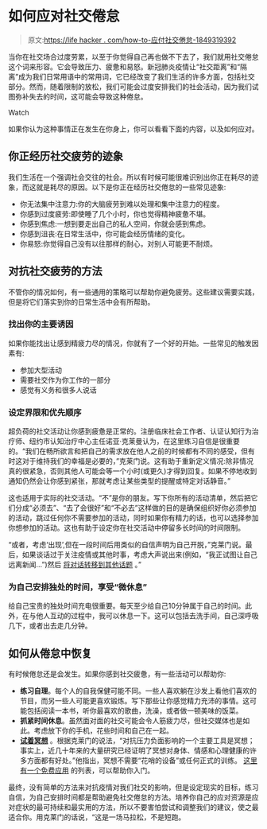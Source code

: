 # 如何应对社交倦怠

> 原文:[https://life hacker . com/how-to-应付社交倦怠-1849319392](https://lifehacker.com/how-to-cope-with-social-burnout-1849319392)

当你在社交场合过度劳累，以至于你觉得自己再也做不下去了，我们就用社交倦怠这个词来形容。它会导致压力、疲惫和易怒。新冠肺炎疫情让“社交距离”和“隔离”成为我们日常用语中的常用词，它已经改变了我们生活的许多方面，包括社交部分。然而，随着限制的放松，我们可能会过度安排我们的社会活动，因为我们试图弥补失去的时间，这可能会导致这种倦怠。

Watch

如果你认为这种事情正在发生在你身上，你可以看看下面的内容，以及如何应对。

## **你正经历社交疲劳的迹象**

我们生活在一个强调社会交往的社会。所以有时候可能很难识别出你正在耗尽的迹象，而这就是耗尽的原因。以下是你正在经历社交倦怠的一些常见迹象:

*   你无法集中注意力:你的大脑疲劳到难以处理和集中注意力的程度。
*   你感到过度疲劳:即使睡了几个小时，你也觉得精神疲惫不堪。
*   你感到焦虑:一想到要走出自己的私人空间，你就会感到焦虑。
*   你感到沮丧:在日常生活中，你可能会经历情绪的变化。
*   你易怒:你觉得自己没有以往那样的耐心，对别人可能更不耐烦。

## **对抗社交疲劳的方法**

不管你的情况如何，有一些通用的策略可以帮助你避免疲劳。这些建议需要实践，但是将它们落实到你的日常生活中会有所帮助。

### 找出你的主要诱因

如果你能找出让感到精疲力尽的情况，你就有了一个好的开始。一些常见的触发因素有:

*   参加大型活动
*   需要社交作为你工作的一部分
*   感觉有义务和很多人说话

### 设定界限和优先顺序

超负荷的社交活动让你感到疲惫是正常的。注册临床社会工作者、认证认知行为治疗师、纽约市认知治疗中心主任诺亚·克莱曼认为，在这里练习自信是很重要的。“我们在畅所欲言和把自己的需求放在他人之前的时候都有不同的感受，但有时这对于维持我们的幸福是必要的，”克莱门说。这有助于重新定义情况:除非情况真的很紧急，否则其他人可能会等一个小时(或更久)才得到回复。如果不停地收到通知仍然会让你感到紧张，那就考虑让某些类型的提醒或特定对话静音。”

这也适用于实际的社交活动。“不”是你的朋友。写下你所有的活动清单，然后把它们分成“必须去”、“去了会很好”和“不必去”这样做的目的是确保组织好你必须参加的活动，跳过任何你不需要参加的活动，同时如果你有精力的话，也可以选择参加你想参加的活动。这也有助于设定你在社交活动中停留多长时间的时间限制。

“或者，考虑‘出现’,但在一段时间后用类似的自信声明为自己开脱，”克莱门说。最后，如果谈话过于关注疫情或其他时事，考虑大声说出来(例如，“我正试图让自己远离新闻...”)然后 [将对话转移到其他话题](https://www.nytimes.com/2020/04/03/smarter-living/conversation-starters-non-coronavirus.html) 。”

### 为自己安排独处的时间，享受“微休息”

给自己宝贵的独处时间充电很重要。每天至少给自己10分钟属于自己的时间。此外，在与他人互动的过程中，我可以休息一下。这可以包括去洗手间，自己深呼吸几下，或者出去走几分钟。

## **如何从倦怠中恢复**

有时候倦怠还是会发生。如果你感到社交疲惫，有一些活动可以帮助你:

*   **练习自理**。每个人的自我保健可能不同。一些人喜欢躺在沙发上看他们喜欢的节目，而另一些人可能更喜欢锻炼。写下那些让你感觉精力充沛的事情。这可能包括阅读一本书，听你最喜欢的歌曲，洗澡，或者做一顿美味的饭菜。
*   **抓紧时间休息**。虽然面对面的社交可能会令人筋疲力尽，但社交媒体也是如此。考虑放下你的手机，花些时间和自己在一起。
*   [**试着冥想**](https://lifehacker.com/how-to-benefit-from-meditation-even-if-you-re-bad-at-it-1849196719) 。根据克莱门的说法，“对抗压力负面影响的一个主要工具是冥想；事实上，近几十年来的大量研究已经证明了冥想对身体、情感和心理健康的许多方面都有好处。”他指出，冥想不需要“花哨的设备”或任何正式的训练。 [这里有一个免费应用](https://lifehacker.com/7-meditation-apps-that-are-cheaper-and-better-than-he-1847455111) 的列表，可以帮助你入门。

最终，没有简单的方法来对抗疫情对我们社交的影响，但是设定现实的目标，练习自信，为自己安排时间都是帮助避免社交倦怠的方法。培养你自己的应对资源是应对症状的最可持续和最实用的方法，所以不要害怕尝试和调整我们的建议，使之最适合你。用克莱门的话说，“这是一场马拉松，不是短跑。